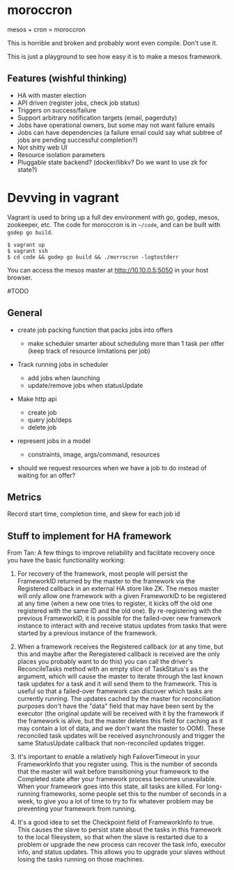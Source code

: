 # moroccron
mesos + cron = moroccron

This is horrible and broken and probably wont even compile. Don't use it.

This is just a playground to see how easy it is to make a mesos framework.

## Features (wishful thinking)

* HA with master election
* API driven (register jobs, check job status)
* Triggers on success/failure
* Support arbitrary notification targets (email, pagerduty)
* Jobs have operational owners, but some may not want failure emails
* Jobs can have dependencies (a failure email could say what subtree of jobs are pending successful completion?)
* Not shitty web UI
* Resource isolation parameters
* Pluggable state backend? (docker/libkv? Do we want to use zk for state?)

# Devving in vagrant

Vagrant is used to bring up a full dev environment with go, godep, mesos, zookeeper, etc. The code for moroccron is in `~/code`, and can be built with `godep go build`.

```
$ vagrant up
$ vagrant ssh
$ cd code && godep go build && ./morrocron -logtostderr
```

You can access the mesos master at http://10.10.0.5:5050 in your host browser.


#TODO

## General

* create job packing function that packs jobs into offers
  * make scheduler smarter about scheduling more than 1 task per offer (keep track of resource limitations per job)
* Track running jobs in scheduler
  * add jobs when launching
  * update/remove jobs when statusUpdate

* Make http api
  * create job
  * query job/deps
  * delete job
* represent jobs in a model
  * constraints, image, args/command, resources
* should we request resources when we have a job to do instead of waiting for an offer?

## Metrics

Record start time, completion time, and skew for each job id

## Stuff to implement for HA framework
From Tan:
A few things to improve reliability and facilitate recovery once you have the basic functionality working:
1. For recovery of the framework, most people will persist the FrameworkID returned by the master to the framework via the Registered callback in an external HA store like ZK.  The mesos master will only allow one framework with a given FrameworkID to be registered at any time (when a new one tries to register, it kicks off the old one registered with the same ID and the old one).  By re-registering with the previous FrameworkID, it is possible for the failed-over new framework instance to interact with and receive status updates from tasks that were started by a previous instance of the framework.

2. When a framework receives the Registered callback (or at any time, but this and maybe after the Reregistered callback is received are the only places you probably want to do this) you can call the driver's ReconcileTasks method with an empty slice of TaskStatus's as the argument, which will cause the master to iterate through the last known task updates for a task and it will send them to the framework.  This is useful so that a failed-over framework can discover which tasks are currently running.  The updates cached by the master for reconciliation purposes don't have the "data" field that may have been sent by the executor (the original update will be received with it by the framework if the framework is alive, but the master deletes this field for caching as it may contain a lot of data, and we don't want the master to OOM).  These reconciled task updates will be received asynchronously and trigger the same StatusUpdate callback that non-reconciled updates trigger.

3. It's important to enable a relatively high FailoverTimeout in your FrameworkInfo that you register using.  This is the number of seconds that the master will wait before transitioning your framework to the Completed state after your framework process becomes unavailable.  When your framework goes into this state, all tasks are killed.  For long-running frameworks, some people set this to the number of seconds in a week, to give you a lot of time to try to fix whatever problem may be preventing your framework from running.

4. It's a good idea to set the Checkpoint field of FrameworkInfo to true.  This causes the slave to persist state about the tasks in this framework to the local filesystem, so that when the slave is restarted due to a problem or upgrade the new process can recover the task info, executor info, and status updates.  This allows you to upgrade your slaves without losing the tasks running on those machines.
